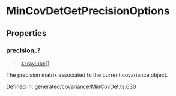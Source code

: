 # MinCovDetGetPrecisionOptions

## Properties

### precision\_?

> [`ArrayLike`](../types/ArrayLike.md)[]

The precision matrix associated to the current covariance object.

Defined in:  [generated/covariance/MinCovDet.ts:630](https://github.com/transitive-bullshit/scikit-learn-ts/blob/b59c1ff/packages/sklearn/src/generated/covariance/MinCovDet.ts#L630)
